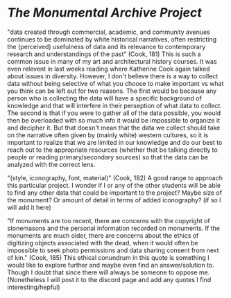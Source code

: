 # *The Monumental Archive Project*
  "data  created  through  commercial,  academic,  and  community avenues continues to be dominated by white historical narratives, often restricting the (perceived) usefulness of data and its relevance to contemporary research and understandings of the past" (Cook, 181)
  This is such a common issue in many of my art and architectural history courses. It was even relevent in last weeks reading where Katherine Cook again talked about issues in diversity. However, I don't believe there is a way to collect data without being selective of what you choose to make important vs what you think can be left out for two reasons. The first would be because any person who is collecting the data will have a specific background of knowledge and that will interfere in their perseption of what data to collect. The second is that if you were to gather all of the data possible, you would then be overloaded with so much info it would be impossible to organize it and decipher it. But that doesn't mean that the data we collect should take on the narrative often given by (mainly white) western cultures, so it is important to realize that we are limited in our knowledge and do our best to reach out to the appropriate resources (whether that be talking directly to people or reading primary/secondary sources) so that the data can be analyzed with the correct lens.
  
  "(style,  iconography,  font,  material)" (Cook, 182)
  A good range to approach this particular project. I wonder if I or any of the other students will be able to find any other data that could be important to the project? Maybe size of the monument? Or amount of detail in terms of added iconography? (if so I will add it here)
  
  "If monuments are too recent, there  are  concerns  with  the  copyright  of  stonemasons  and  the  personal information recorded on monuments. If the monuments are much older, there are concerns about the ethics of digitizing objects associated with the dead, when it would often be impossible to  seek  photo  permissions  and  data  sharing  consent  from  next  of kin." (Cook, 185)
  This ethical conundrum in this quote is something I would like to explore further and maybe even find an answer/solution to. Though I doubt that since there will always be someone to oppose me. (Nonetheless I will post it to the discord page and add any quotes I find interesting/hepful)
  
  

